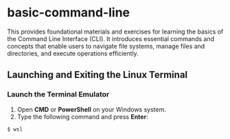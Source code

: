 # basic-command-line
This provides foundational materials and exercises for learning the basics of the Command Line Interface (CLI). It introduces essential commands and concepts that enable users to navigate file systems, manage files and directories, and execute operations efficiently.

## Launching and Exiting the Linux Terminal

### Launch the Terminal Emulator
1. Open **CMD** or **PowerShell** on your Windows system.  
2. Type the following command and press **Enter**:

```bash
$ wsl
